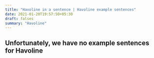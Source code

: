 ```yaml
---
title: "Havoline in a sentence | Havoline example sentences"
date: 2021-01-20T19:57:50+05:30
draft: falses
summary: "Havoline"
---
```

## Unfortunately, we have no example sentences for Havoline                 
